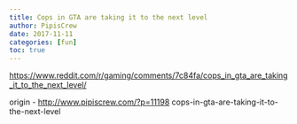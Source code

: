 ```yaml
---
title: Cops in GTA are taking it to the next level
author: PipisCrew
date: 2017-11-11
categories: [fun]
toc: true
---
```


https://www.reddit.com/r/gaming/comments/7c84fa/cops_in_gta_are_taking_it_to_the_next_level/

origin - http://www.pipiscrew.com/?p=11198 cops-in-gta-are-taking-it-to-the-next-level